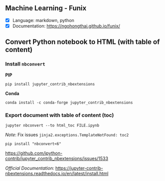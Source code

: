 ## Machine Learning - Funix

- [x] Language: markdown, python
- [x] Documentation: https://ngohongthai.github.io/funix/

## Convert Python notebook to HTML (with table of content)

### Install `nbconvert`

**PIP**
```shell
pip install jupyter_contrib_nbextensions
```

**Conda**
```shell
conda install -c conda-forge jupyter_contrib_nbextensions
```

### Export document with table of content (toc)

```shell
jupyter nbconvert --to html_toc FILE.ipynb
```

*Note*: Fix issues `jinja2.exceptions.TemplateNotFound: toc2`

```shell
pip install "nbconvert<6"
```

https://github.com/ipython-contrib/jupyter_contrib_nbextensions/issues/1533

*Official Documentation:* https://jupyter-contrib-nbextensions.readthedocs.io/en/latest/install.html